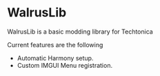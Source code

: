 # WalrusLib

WalrusLib is a basic modding library for Techtonica

Current features are the following

- Automatic Harmony setup.
- Custom IMGUI Menu registration.
